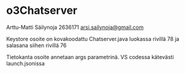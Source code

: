 # o3Chatserver
Arttu-Matti Säilynoja
2636171
arsi.sailynoja@gmail.com

Keystore osoite on kovakoodattu Chatserver.java luokassa rivillä 78 ja salasana siihen rivillä 76

Tietokanta osoite annetaan args parametrinä. VS codessa kätevästi launch.jsonissa

